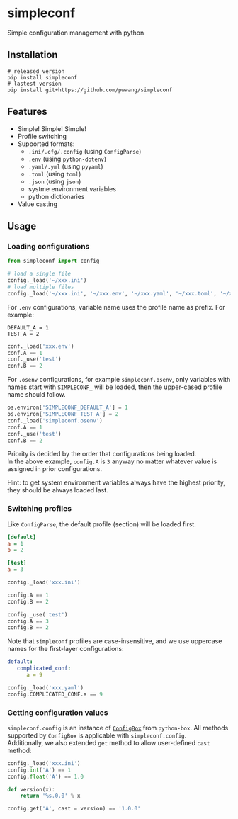 # simpleconf
Simple configuration management with python

## Installation
```shell
# released version
pip install simpleconf
# lastest version
pip install git+https://github.com/pwwang/simpleconf
```

## Features
- Simple! Simple! Simple!
- Profile switching
- Supported formats:  
  - `.ini/.cfg/.config` (using `ConfigParse`)
  - `.env` (using `python-dotenv`)
  - `.yaml/.yml` (using `pyyaml`)
  - `.toml` (using `toml`)
  - `.json` (using `json`)
  - systme environment variables 
  - python dictionaries
- Value casting

## Usage
### Loading configurations
```python
from simpleconf import config

# load a single file
config._load('~/xxx.ini')
# load multiple files
config._load('~/xxx.ini', '~/xxx.env', '~/xxx.yaml', '~/xxx.toml', '~/xxx.json', 'simpleconf.osenv', {'default': {'a': 3}})
```

For `.env` configurations, variable name uses the profile name as prefix. For example:
```shell
DEFAULT_A = 1
TEST_A = 2
```
```python
conf._load('xxx.env')
conf.A == 1
conf._use('test')
conf.B == 2
```

For `.osenv` configurations, for example `simpleconf.osenv`, only variables with names start with `SIMPLECONF_` will be loaded, then the upper-cased profile name should follow.  
```python
os.environ['SIMPLECONF_DEFAULT_A'] = 1
os.environ['SIMPLECONF_TEST_A'] = 2
conf._load('simpleconf.osenv')
conf.A == 1
conf._use('test')
conf.B == 2
```

Priority is decided by the order that configurations being loaded.  
In the above example, `config.A` is `3` anyway no matter whatever value is assigned in prior configurations.  

Hint: to get system environment variables always have the highest priority, they should be always loaded last.

### Switching profiles
Like `ConfigParse`, the default profile (section) will be loaded first.

```ini
[default]
a = 1
b = 2

[test]
a = 3
```

```python
config._load('xxx.ini')

config.A == 1
config.B == 2

config._use('test')
config.A == 3
config.B == 2
```

Note that `simpleconf` profiles are case-insensitive, and we use uppercase names for the first-layer configurations:  
```yaml
default:
   complicated_conf:
      a = 9
```

```python
config._load('xxx.yaml')
config.COMPLICATED_CONF.a == 9
```

### Getting configuration values

`simpleconf.config` is an instance of [`ConfigBox`](https://github.com/cdgriffith/Box#configbox) from `python-box`. All methods supported by `ConfigBox` is applicable with `simpleconf.config`.  
Additionally, we also extended `get` method to allow user-defined `cast` method:  
```python
config._load('xxx.ini')
config.int('A') == 1
config.float('A') == 1.0

def version(x):
	return '%s.0.0' % x

config.get('A', cast = version) == '1.0.0'
```


